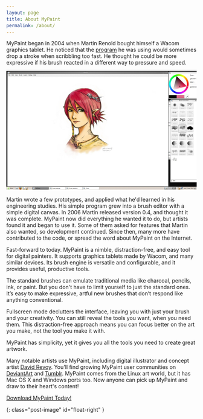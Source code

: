 ```yaml
---
layout: page
title: About MyPaint
permalink: /about/
---
```


MyPaint began in 2004 when Martin Renold bought himself a Wacom 
graphics tablet. He noticed that the [program][gimp] he was using would 
sometimes drop a stroke when scribbling too fast. He thought he could 
be more expressive if his brush reacted in a different way to pressure 
and speed.

![mypaint-ss-1]

Martin wrote a few prototypes, and applied what he'd learned in his 
engineering studies. His simple program grew into a brush editor with a 
simple digital canvas. In 2006 Martin released version 0.4, and thought 
it was complete. MyPaint now did everything he wanted it to do, but 
artists found it and began to use it. Some of them asked for features 
that Martin also wanted, so development continued. Since then, many 
more have contributed to the code, or spread the word about MyPaint on 
the Internet.

Fast-forward to today. MyPaint is a nimble, distraction-free, and easy 
tool for digital painters. It supports graphics tablets made by Wacom, 
and many similar devices. Its brush engine is versatile and 
configurable, and it provides useful, productive tools.

The standard brushes can emulate traditional media like charcoal, 
pencils, ink, or paint. But you don't have to limit yourself to just 
the standard ones. It’s easy to make expressive, artful new brushes 
that don’t respond like anything conventional.

Fullscreen mode declutters the interface, leaving you with just your 
brush and your creativity. You can still reveal the tools you want, 
when you need them. This distraction-free approach means you can focus 
better on the art you make, not the tool you make it with.

MyPaint has simplicity, yet it gives you all the tools you need to 
create great artwork.

Many notable artists use MyPaint, including digital illustrator and 
concept artist [David Revoy][revoy]. You'll find growing MyPaint user 
communities on [DeviantArt][da] and [Tumblr][tumblr]. MyPaint comes 
from the Linux art world, but it has Mac OS X and Windows ports too. 
Now anyone can pick up MyPaint and draw to their heart's content!

[Download MyPaint Today!](/downloads)

[gimp]: http://gimp.org
[revoy]: http://davidrevoy.com
[da]: http://mypaint.deviantart.com/
[tumblr]: http://made-with-mypaint.tumblr.com/
[mypaint-ss-1]: /assets/pages/2009-03-06-about_mypaint-0.6.jpg "MyPaint-0.6" 
{: class="post-image" id="float-right" }

